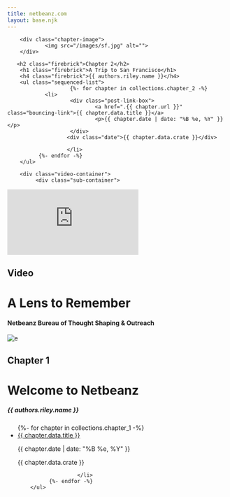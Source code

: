 ```yaml
---
title: netbeanz.com
layout: base.njk
---
```


   <audio id="background-music" loop>
  <source src="/sound/windowgazing.mp3" type="audio/mpeg" />
</audio>


<div class="post-list">





<div class="chapter-container gainsboro-bg" 
data-navbar="gainsboro"
data-title="firebrick"
data-background-image="conic-gradient(from 116.56deg at calc(100%/3) 0, #0000 90deg,#f2f2f2 0),
      conic-gradient(from -63.44deg at calc(200%/3) 100%, #0000 90deg,#f2f2f2 0)
      #ffffff;">

<div class="sub-container gainsboro-bg">

        <div class="chapter-image">
                <img src="/images/sf.jpg" alt="">
        </div>

       <h2 class="firebrick">Chapter 2</h2>
        <h1 class="firebrick">A Trip to San Francisco</h1>
        <h4 class="firebrick">{{ authors.riley.name }}</h4>
        <ul class="sequenced-list">
                        {%- for chapter in collections.chapter_2 -%}
                <li>
                        <div class="post-link-box">
                                <a href=".{{ chapter.url }}" class="bouncing-link">{{ chapter.data.title }}</a>
                                <p>{{ chapter.date | date: "%B %e, %Y" }}</p>
                        </div>
                       <div class="date">{{ chapter.data.crate }}</div>
                        
                       </li> 
              {%- endfor -%}
        </ul>
</div>
</div>

<div class="chapter-container"
        data-navbar="black"
        data-title="whitesmoke"
        data-background-image="">

        <div class="video-container">
             <div class="sub-container">


<div class="chapter-image">
       <iframe class="responsive-iframe" id="embedded-video" src="https://www.youtube-nocookie.com/embed/j-15VQI0suQ?modestbranding=1&rel=0&color=white" title="A Lens to Remember" frameborder="0" allowfullscreen></iframe>

<h2 class="red">Video</h2>
<h1>A Lens to Remember</h1>
<h4>Netbeanz Bureau of Thought Shaping & Outreach</h4>

</div>
             </div>
        </div>

</div>




<div class="chapter-container"
        data-navbar="#4EDF41"
        data-title="black">

<div class="sub-container">
        <div class="chapter-image">
        <img src="/images/computer.gif" alt="e">
</div>
 <H2>Chapter 1</H2>
        <h1>Welcome to Netbeanz</h1>
        <h5>{{ authors.riley.name }}</h5>
        <ul class="sequenced-list">
                {%- for chapter in collections.chapter_1 -%}
                <li>
                        <div class="post-link-box">
                                <a href=".{{ chapter.url }}" class="bouncing-link">{{ chapter.data.title }}</a>
                                <p>{{ chapter.date | date: "%B %e, %Y" }}</p>
                        </div>
                       <div class="date">{{ chapter.data.crate }}</div>
                        
                       </li> 
              {%- endfor -%}
        </ul>
</div>
       
</div>

</div>

